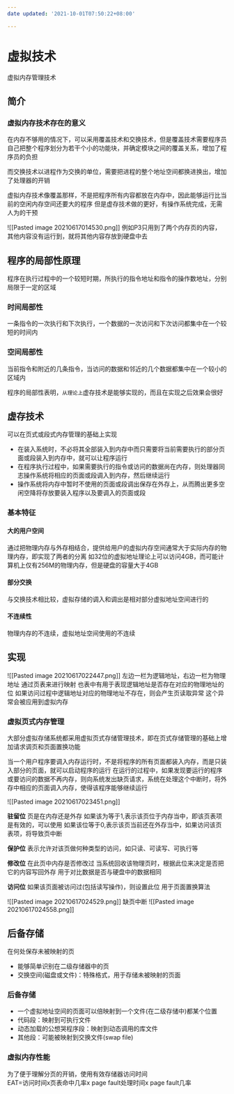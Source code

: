 ```yaml
---
date updated: '2021-10-01T07:50:22+08:00'

---
```


# 虚拟技术

虚拟内存管理技术

## 简介

### 虚拟内存技术存在的意义

在内存不够用的情况下，可以采用覆盖技术和交换技术，但是覆盖技术需要程序员自己把整个程序划分为若干个小的功能块，并确定模块之间的覆盖关系，增加了程序员的负担

而交换技术以进程作为交换的单位，需要把进程的整个地址空间都换进换出，增加了处理器的开销

虚拟内存技术像覆盖那样，不是把程序所有内容都放在内存中，因此能够运行比当前的空闲内存空间还要大的程序
但是虚存技术做的更好，有操作系统完成，无需人为的干预

![[Pasted image 20210617014530.png]]
例如P3只用到了两个内存页的内容，其他内容没有运行到，就将其他内容存放到硬盘中去

## 程序的局部性原理

程序在执行过程中的一个较短时期，所执行的指令地址和指令的操作数地址，分别局限于一定的区域

### 时间局部性

一条指令的一次执行和下次执行，一个数据的一次访问和下次访问都集中在一个较短的时间内

### 空间局部性

当前指令和附近的几条指令，当访问的数据和邻近的几个数据都集中在一个较小的区域内

程序的局部性表明，`从理论上`虚存技术是能够实现的，而且在实现之后效果会很好

## 虚存技术

可以在页式或段式内存管理的基础上实现

- 在装入系统时，不必将其全部装入到内存中而只需要将当前需要执行的部分页面或段装入到内存中，就可以让程序运行
- 在程序执行过程中，如果需要执行的指令或访问的数据尚在内存，则处理器同志操作系统将相应的页面或段调入到内存，然后继续运行
- 操作系统将内存中暂时不使用的页面或段调出保存在外存上，从而腾出更多空闲空降将存放要装入程序以及要调入的页面或段

### 基本特征

#### 大的用户空间

通过把物理内存与外存相结合，提供给用户的虚拟内存空间通常大于实际内存的物理内存，即实现了两者的分离
如32位的虚拟地址理论上可以访问4GB，而可能计算机上仅有256M的物理内存，但是硬盘的容量大于4GB

#### 部分交换

与交换技术相比较，虚拟存储的调入和调出是相对部分虚拟地址空间进行的

#### 不连续性

物理内存的不连续，虚拟地址空间使用的不连续

## 实现

![[Pasted image 20210617022447.png]]
左边一栏为逻辑地址，右边一栏为物理地址
通过页表来进行映射
也表中有用于表现逻辑地址是否存在对应的物理地址的位
如果访问过程中逻辑地址对应的物理地址不存在，则会产生页读取异常
这个异常会被应用到虚拟内存

### 虚拟页式内存管理

大部分虚拟存储系统都采用虚拟页式存储管理技术，即在页式存储管理的基础上增加请求调页和页面置换功能

当一个用户程序要调入内存运行时，不是将程序的所有页面都装入内存，而是只装入部分的页面，就可以启动程序的运行
在运行的过程中，如果发现要运行的程序或要访问的数据不再内存，则向系统发出缺页请求，系统在处理这个中断时，将外存中相应的页面调入内存，使得该程序能够继续运行

![[Pasted image 20210617023451.png]]

**驻留位**
页是在内存还是外存
如果该为等于1,表示该页位于内存当中，即该页表项是有效的，可以使用
如果该位等于0,表示该页当前还在外存当中，如果访问该页表项，将导致页中断

**保护位**
表示允许对该页做何种类型的访问，如只读、可读写、可执行等

**修改位**
在此页中内存是否修改过
当系统回收该物理页时，根据此位来决定是否把它的内容写回外存
用于对比数据是否与硬盘中的数据相同

**访问位**
如果该页面被访问过(包括读写操作)，则设置此位
用于页面置换算法

![[Pasted image 20210617024529.png]]
缺页中断
![[Pasted image 20210617024558.png]]

## 后备存储

在何处保存未被映射的页

- 能够简单识别在二级存储器中的页
- 交换空间(磁盘或文件)：特殊格式，用于存储未被映射的页面

### 后备存储

- 一个虚拟地址空间的页面可以倍映射到一个文件(在二级存储中)都某个位置
- 代码段：映射到可执行文件
- 动态加载的公想哭程序段：映射到动态调用的库文件
- 其他段：可能被映射到交换文件(swap file)

### 虚拟内存性能

为了便于理解分页的开销，使用有效存储器访问时间\
EAT=访问时间x页表命中几率x page fault处理时间x page fault几率
